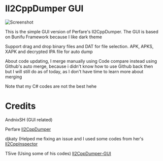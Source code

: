 # Il2CppDumper GUI

![Screenshot](https://i.imgur.com/APd7EyO.png)

This is the simple GUI version of Perfare's Il2CppDumper. The GUI is based on Bunifu Framework because I like dark theme

Support drag and drop binary files and DAT for file selection. APK, APKS, XAPK and decrypted IPA file for auto dump

About code updating, I merge manually using Code compare instead using Github's auto merge, because i didn't know how to use Github back then but I will still do as of today, as I don't have time to learn more about merging

Note that my C# codes are not the best hehe

# Credits

AndnixSH (GUI related)

Perfare [Il2CppDumper](https://github.com/Perfare/Il2CppDumper)

djkaty (Helped me fixing an issue and I used some codes from her's [Il2CppInspector](https://github.com/djkaty/Il2CppInspector/)

T5ive (Using some of his codes) [Il2CppDumper-GUI](https://github.com/T5ive/Il2CppDumper-GUI)